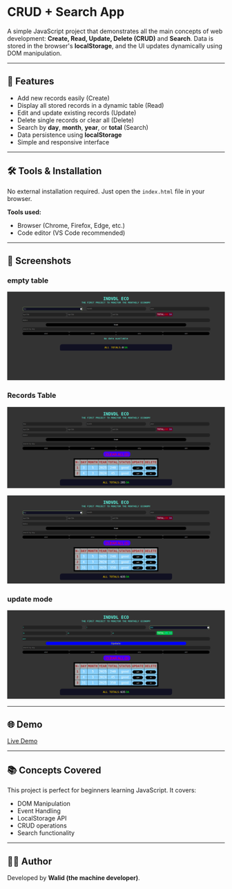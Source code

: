 # CRUD + Search App

A simple JavaScript project that demonstrates all the main concepts of web development: **Create, Read, Update, Delete (CRUD)** and **Search**. Data is stored in the browser's **localStorage**, and the UI updates dynamically using DOM manipulation.

---

## 🚀 Features

* Add new records easily (Create)
* Display all stored records in a dynamic table (Read)
* Edit and update existing records (Update)
* Delete single records or clear all (Delete)
* Search by **day**, **month**, **year**, or **total** (Search)
* Data persistence using **localStorage**
* Simple and responsive interface

---

## 🛠️ Tools & Installation

No external installation required. Just open the `index.html` file in your browser.

**Tools used:**

* Browser (Chrome, Firefox, Edge, etc.)
* Code editor (VS Code recommended)

---

## 📸 Screenshots

### empty table

![pic0](./pic0.png)

### Records Table

![pic1](./pic1.png)

![pic2](./pic2.png)

### update mode

![pic3](./picUpdate1.png)


---

## 🌐 Demo

[Live Demo](https://ice-machine.github.io/CRUDS)

---

## 📚 Concepts Covered

This project is perfect for beginners learning JavaScript. It covers:

* DOM Manipulation
* Event Handling
* LocalStorage API
* CRUD operations
* Search functionality

---

## 👨‍💻 Author

Developed by **Walid (the machine developer)**.
